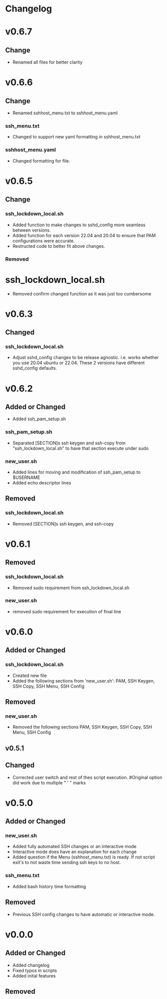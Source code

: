 # Changelog

# v0.6.7
## Change

- Renamed all files for better clarity 

# v0.6.6
## Change

- Renamed sshhost_menu.txt to sshhost_menu.yaml 

### ssh_menu.txt

- Changed to support new yaml formatting in sshhost_menu.txt

### sshhost_menu.yaml

- Changed formatting for file.

# v0.6.5
## Change
### ssh_lockdown_local.sh

- Added function to make changes to sshd_config more seamless between versions.
- Added function for each version 22.04 and 20.04 to ensure that PAM configurations were accurate.
- Restructed code to better fit above changes.

### Removed
# ssh_lockdown_local.sh

- Removed confirm changed function as it was just too cumbersome

# v0.6.3
## Changed
### ssh_lockdown_local.sh

- Adjust sshd_config changes to be release agnostic. i.e. works whether you use 20.04 ubuntu or 22.04. These 2 versions have different sshd_config defaults.


# v0.6.2
## Added or Changed

- Added ssh_pam_setup.sh

### ssh_pam_setup.sh

- Separated [SECTION]s ssh keygen and ssh-copy from "ssh_lockdown_local.sh" to have that section execute under sudo

### new_user.sh

- Added lines for moving and modification of ssh_pam_setup to $USERNAME
- Added echo descriptor lines


## Removed
### ssh_lockdown_local.sh
- Removed [SECTION]s ssh keygen, and ssh-copy


# v0.6.1

## Removed
### ssh_lockdown_local.sh
- Removed sudo requirement from ssh_lockdown_local.sh

### new_user.sh
- removed sudo requirement for execution of final line

# v0.6.0

## Added or Changed
### ssh_lockdown_local.sh
- Created new file
- Added the following sections from 'new_user.sh': PAM, SSH Keygen, SSH Copy, SSH Menu, SSH Config

## Removed
### new_user.sh
- Removed the following sections PAM, SSH Keygen, SSH Copy, SSH Menu, SSH Config

## v0.5.1

## Changed
- Corrected user switch and rest of thes script execution. #Original option did work due to multiple " ' " marks


# v0.5.0

## Added or Changed
### new_user.sh
- Added fully automated SSH changes or an interactive mode
- Interactive mode does have an explanation for each change
- Added question if the Menu (sshhost_menu.txt) is ready. If not script exit's to not waste time sending ssh keys to no host.

### ssh_menu.txt
- Added bash history time formatting

## Removed
- Previous SSH config changes to have automatic or interactive mode.

# v0.0.0

## Added or Changed
- Added changelog
- Fixed typos in scripts
- Added inital features

## Removed
